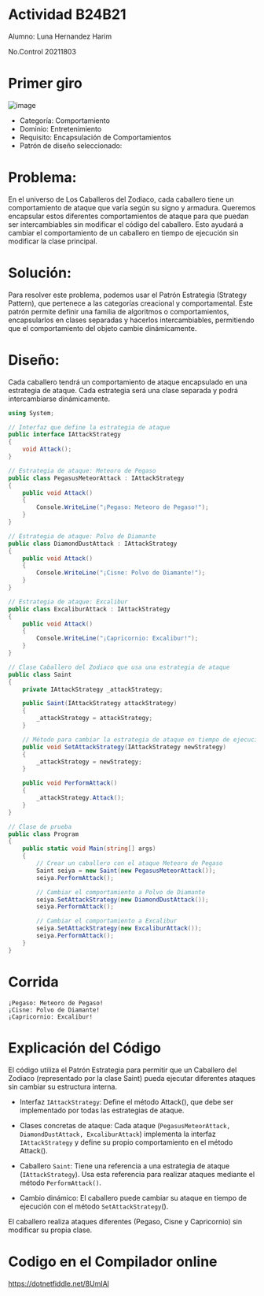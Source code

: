# Actividad B24B21
Alumno: Luna Hernandez Harim 

No.Control 20211803

# Primer giro
![image](https://github.com/user-attachments/assets/bce07dd8-b161-4841-b5c0-a9e10abe9fff)


* Categoría: Comportamiento
* Dominio: Entretenimiento
* Requisito: Encapsulación de Comportamientos
* Patrón de diseño seleccionado: 

# Problema:
En el universo de Los Caballeros del Zodiaco, cada caballero tiene un comportamiento de ataque que varía según su signo y armadura. Queremos encapsular estos diferentes comportamientos de ataque para que puedan ser intercambiables sin modificar el código del caballero. Esto ayudará a cambiar el comportamiento de un caballero en tiempo de ejecución sin modificar la clase principal.

# Solución:
Para resolver este problema, podemos usar el Patrón Estrategia (Strategy Pattern), que pertenece a las categorías creacional y comportamental. Este patrón permite definir una familia de algoritmos o comportamientos, encapsularlos en clases separadas y hacerlos intercambiables, permitiendo que el comportamiento del objeto cambie dinámicamente.

# Diseño:
Cada caballero tendrá un comportamiento de ataque encapsulado en una estrategia de ataque.
Cada estrategia será una clase separada y podrá intercambiarse dinámicamente.

```csharp
using System;

// Interfaz que define la estrategia de ataque
public interface IAttackStrategy
{
    void Attack();
}

// Estrategia de ataque: Meteoro de Pegaso
public class PegasusMeteorAttack : IAttackStrategy
{
    public void Attack()
    {
        Console.WriteLine("¡Pegaso: Meteoro de Pegaso!");
    }
}

// Estrategia de ataque: Polvo de Diamante
public class DiamondDustAttack : IAttackStrategy
{
    public void Attack()
    {
        Console.WriteLine("¡Cisne: Polvo de Diamante!");
    }
}

// Estrategia de ataque: Excalibur
public class ExcaliburAttack : IAttackStrategy
{
    public void Attack()
    {
        Console.WriteLine("¡Capricornio: Excalibur!");
    }
}

// Clase Caballero del Zodiaco que usa una estrategia de ataque
public class Saint
{
    private IAttackStrategy _attackStrategy;

    public Saint(IAttackStrategy attackStrategy)
    {
        _attackStrategy = attackStrategy;
    }

    // Método para cambiar la estrategia de ataque en tiempo de ejecución
    public void SetAttackStrategy(IAttackStrategy newStrategy)
    {
        _attackStrategy = newStrategy;
    }

    public void PerformAttack()
    {
        _attackStrategy.Attack();
    }
}

// Clase de prueba
public class Program
{
    public static void Main(string[] args)
    {
        // Crear un caballero con el ataque Meteoro de Pegaso
        Saint seiya = new Saint(new PegasusMeteorAttack());
        seiya.PerformAttack();

        // Cambiar el comportamiento a Polvo de Diamante
        seiya.SetAttackStrategy(new DiamondDustAttack());
        seiya.PerformAttack();

        // Cambiar el comportamiento a Excalibur
        seiya.SetAttackStrategy(new ExcaliburAttack());
        seiya.PerformAttack();
    }
}

```
# Corrida
```plaintext
¡Pegaso: Meteoro de Pegaso!
¡Cisne: Polvo de Diamante!
¡Capricornio: Excalibur!
```


# Explicación del Código

El código utiliza el Patrón Estrategia para permitir que un Caballero del Zodiaco (representado por la clase Saint) pueda ejecutar diferentes ataques sin cambiar su estructura interna.

* Interfaz `IAttackStrategy`: Define el método Attack(), que debe ser implementado por todas las estrategias de ataque.

* Clases concretas de ataque: Cada ataque (`PegasusMeteorAttack, DiamondDustAttack, ExcaliburAttack`) implementa la interfaz `IAttackStrategy` y define su propio comportamiento en el método Attack().

* Caballero `Saint`: Tiene una referencia a una estrategia de ataque (`IAttackStrategy`). Usa esta referencia para realizar ataques mediante el método `PerformAttack()`.

* Cambio dinámico: El caballero puede cambiar su ataque en tiempo de ejecución con el método `SetAttackStrategy`().

El caballero realiza ataques diferentes (Pegaso, Cisne y Capricornio) sin modificar su propia clase.

# Codigo en el Compilador online
https://dotnetfiddle.net/8UmIAl
